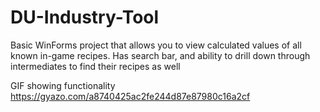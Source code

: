 # DU-Industry-Tool
Basic WinForms project that allows you to view calculated values of all known in-game recipes. Has search bar, and ability to drill down through intermediates to find their recipes as well

GIF showing functionality
https://gyazo.com/a8740425ac2fe244d87e87980c16a2cf
